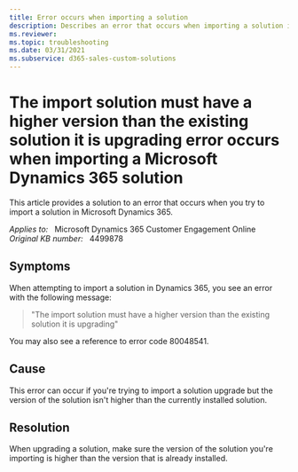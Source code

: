 ```yaml
---
title: Error occurs when importing a solution
description: Describes an error that occurs when importing a solution in Microsoft Dynamics 365.
ms.reviewer: 
ms.topic: troubleshooting
ms.date: 03/31/2021
ms.subservice: d365-sales-custom-solutions
---
```

# The import solution must have a higher version than the existing solution it is upgrading error occurs when importing a Microsoft Dynamics 365 solution

This article provides a solution to an error that occurs when you try to import a solution in Microsoft Dynamics 365.

_Applies to:_ &nbsp; Microsoft Dynamics 365 Customer Engagement Online  
_Original KB number:_ &nbsp; 4499878

## Symptoms

When attempting to import a solution in Dynamics 365, you see an error with the following message:

> "The import solution must have a higher version than the existing solution it is upgrading"

You may also see a reference to error code 80048541.

## Cause

This error can occur if you're trying to import a solution upgrade but the version of the solution isn't higher than the currently installed solution.

## Resolution

When upgrading a solution, make sure the version of the solution you're importing is higher than the version that is already installed.
